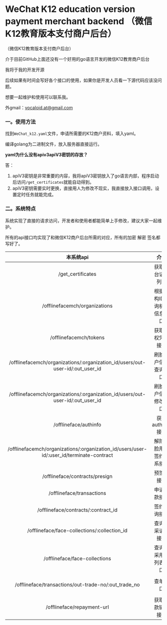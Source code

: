 # WeChat K12 education version payment merchant backend （微信K12教育版本支付商户后台）

（微信K12教育版本支付商户后台）

介于目前GitHub上面还没有一个好用的go语言开发的微信K12教育商户后台

我将于我的开发开源

后续如果有时间会写好各个接口的使用，如果你是开发人员看一下源代码应该没问题。

想要一起维护和使用可以联系我。

外gmail：vocaloid.at@gmail.com

### 一。使用方法

找到`WeChat_k12.yaml`文件，申请所需要的K12商户资料，填入yaml。

编译golang为二进制文件，放入服务器直接运行。

**yaml为什么没有apiv3apiV3密钥的存放？**

答：

1. apiV3密钥是非常重要的内容，我将apiV3密钥放入了go语言内部，程序启动后访问`/get_certificates`就能自动得到。
2. apiV3密钥需要实时更换，直接用人为修改不现实，我直接放入接口调用，设置定时任务就能完成。

### 二。系统特点

系统实现了直接的请求访问，开发者和使用者都能简单上手修改，建议大家一起维护。

所有的api接口均实现了和微信K12商户后台所需的对应，所有的加密 解密 签名都写好了。

|                          本系统api                           |            介绍            |                       对应微信商户后台                       |
| :----------------------------------------------------------: | :------------------------: | :----------------------------------------------------------: |
|                      /get_certificates                       |      获取平台证书列表      |        https://api.mch.weixin.qq.com/v3/certificates         |
|                /offlinefacemch/organizations                 | 根据机构ID查询机构信息接口 |      /v3/offlinefacemch/organizations?organization_id=       |
|                    /offlinefacemch/tokens                    |      获取授权凭证接口      |                  /v3/offlinefacemch/tokens                   |
| /offlinefacemch/organizations/:organization_id/users/out-user-id/:out_user_id |    刷脸用户信息查询接口    | /v3/offlinefacemch/organizations/{organization_id}/users/out-user-id/{out_user_id} |
| /offlinefacemch/organizations/:organization_id/users/out-user-id/:out_user_id |    刷脸用户信息修改接口    | /v3/offlinefacemch/organizations/{organization_id}/users/out-user-id/{out_user_id} |
|                    /offlineface/authinfo                     |      获取authinfo接口      |                   /v3/offlineface/authinfo                   |
| /offlinefacemch/organizations/:organization_id/users/user-id/:user_id/terminate-contract |  解除刷脸用户签约关系接口  | /v3/offlinefacemch/organizations/{organization_id}/users/user-id/{user_id}/terminate-contract |
|                /offlineface/contracts/presign                |         预签约接口         |              /v3/offlineface/contracts/presign               |
|                  /offlineface/transactions                   |        申请扣款接口        |                 /v3/offlineface/transactions                 |
|             /offlineface/contracts/:contract_id              |        签约查询接口        |      /v3/offlineface/contracts/{contract_id}?appid=XXXX      |
|         /offlineface/face-collections/:collection_id         |      查询重采请求接口      |       /v3/offlineface/face-collections/{collection_id}       |
|                /offlineface/face-collections                 |    查询重采用户列表接口    | /v3/offlineface/face-collections?organization_id={organization_id} |
|     /offlineface/transactions/out-trade-no/:out_trade_no     |          查单接口          | /v3/offlineface/transactions/out-trade-no/{out_trade_no}?sp_mchid={sp_mchid}&sub_mchid={sub_mchid}&business_product_id={business_product_id} |
|                  /offlineface/repayment-url                  |      获取还款链接接口      |                /v3/offlineface/repayment-url                 |

